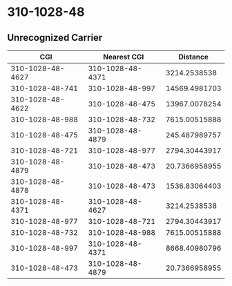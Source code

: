 # 310-1028-48
## Unrecognized Carrier


| CGI | Nearest CGI | Distance |
|-----|-------------|----------|
| 310-1028-48-4627 | 310-1028-48-4371 | 3214.2538538 |
| 310-1028-48-741 | 310-1028-48-997 | 14569.4981703 |
| 310-1028-48-4622 | 310-1028-48-475 | 13967.0078254 |
| 310-1028-48-988 | 310-1028-48-732 | 7615.00515888 |
| 310-1028-48-475 | 310-1028-48-4879 | 245.487989757 |
| 310-1028-48-721 | 310-1028-48-977 | 2794.30443917 |
| 310-1028-48-4879 | 310-1028-48-473 | 20.7366958955 |
| 310-1028-48-4878 | 310-1028-48-473 | 1536.83064403 |
| 310-1028-48-4371 | 310-1028-48-4627 | 3214.2538538 |
| 310-1028-48-977 | 310-1028-48-721 | 2794.30443917 |
| 310-1028-48-732 | 310-1028-48-988 | 7615.00515888 |
| 310-1028-48-997 | 310-1028-48-4371 | 8668.40980796 |
| 310-1028-48-473 | 310-1028-48-4879 | 20.7366958955 |
